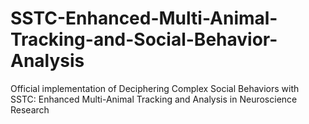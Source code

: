 # SSTC-Enhanced-Multi-Animal-Tracking-and-Social-Behavior-Analysis
Official implementation of Deciphering Complex Social Behaviors with SSTC: Enhanced Multi-Animal Tracking and Analysis in Neuroscience Research
